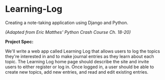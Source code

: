 # Learning-Log
Creating a note-taking application using Django and Python.

*(Adapted from Eric Matthes' Python Crash Course Ch. 18-20)*

**Project Spec:**

We'll write a web app called Learning Log that allows users to log the topics they're interested
in and to make journal entries as they learn about each topic. The Learning Log home page should
describe the site and invite users to either register or log in. Once logged in, a user should be
able to create new topics, add new entries, and read and edit existing entries.


